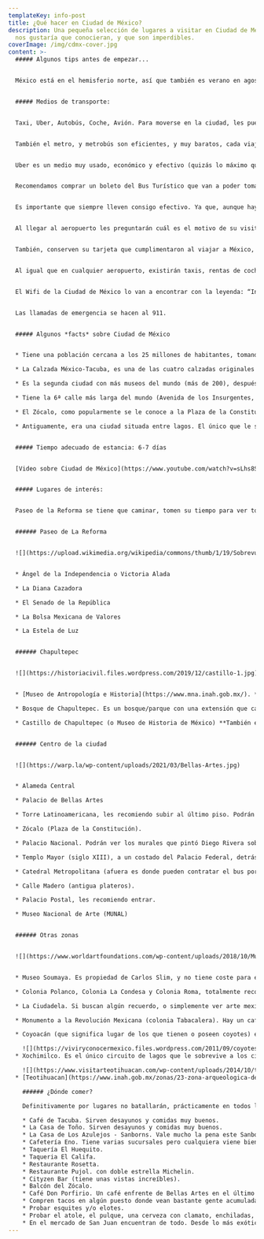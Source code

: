 ```yaml
---
templateKey: info-post
title: ¿Qué hacer en Ciudad de México?
description: Una pequeña selección de lugares a visitar en Ciudad de México que
  nos gustaría que conocieran, y que son imperdibles.
coverImage: /img/cdmx-cover.jpg
content: >-
  ##### Algunos tips antes de empezar...


  México está en el hemisferio norte, así que también es verano en agosto. Verano suele ser la época en la que más llueve (así que deberán llevar paraguas sí o sí). En Ciudad de México las temperaturas máximas serán de 23ºc y mínimas de 12º. Sin embargo, las playas y el norte del país será muy cálido, tal como en España.


  ##### Medios de transporte:


  Taxi, Uber, Autobús, Coche, Avión. Para moverse en la ciudad, les puedo recomendar 100% que caminen lo más posible, tanto en la zona centro, como en Paseo de la Reforma, Chapultepec, Insurgentes. 


  También el metro, y metrobús son eficientes, y muy baratos, cada viaje cuesta 0,40 centavos de euro. Existen ciclovías, por si gustan hacer turismo en bici. Los domingos cierran Paseo de la Reforma, toda la mañana hasta las 13:00 hrs.


  Uber es un medio muy usado, económico y efectivo (quizás lo máximo que vayan a pagar son 10 euros, y lo pueden compartir con otras 3 personas). Así que les recomiendo que bajen la aplicación y la tengan vinculada con su tarjeta de crédito/débito. 


  Recomendamos comprar un boleto del Bus Turístico que van a poder tomar desde el inicio, en el Zócalo. Este autobús los llevará a todos los sitios de interés, y les servirá como taxi durante dos días (yo recomiendo que sean dos circuitos, tanto el que pasa por Santa Fe, como el que pasa por Coyoacán, y hagan las paradas que mejor consideren). Podrán visitar los sitios más importantes, y volver a abordar el bus, usando éste como taxi. Pueden ver toda la explicación en este link:[](https://www.civitatis.com/es/ciudad-de-mexico/autobus-turistico-mexico/#:~:text=El%20autob%C3%BAs%20tur%C3%ADstico%20de%20Ciudad,entre%20otros%20lugares%20de%20inter%C3%A9s.) [Bus Turístico.](https://www.civitatis.com/es/ciudad-de-mexico/autobus-turistico-mexico/#:~:text=El%20autob%C3%BAs%20tur%C3%ADstico%20de%20Ciudad,entre%20otros%20lugares%20de%20inter%C3%A9s.)


  Es importante que siempre lleven consigo efectivo. Ya que, aunque hay terminales para tarjetas de débito/débito la tecnología siempre puede fallar. 


  Al llegar al aeropuerto les preguntarán cuál es el motivo de su visita, tiempo de estancia, y muy probablemente cuál es la dirección del hotel, o sitio en el que se piensan hospedar. Así que tengan a la mano esta información. 


  También, conserven su tarjeta que cumplimentaron al viajar a México, la FMM (Forma Migratoria Múltiple), que se obtiene a bordo en el avión del sitio de origen (España), en el mismo punto de entrada (aeropuerto de México), o en línea en el siguiente enlace de internet: <https://www.inm.gob.mx/fmme/publico/solicitud.html> esta FMM tendrá que regresarse al momento de embarcar en el vuelo de salida de México, si no, no les dejarán volar.


  Al igual que en cualquier aeropuerto, existirán taxis, rentas de coche, autobús, etc., para poder llegar al hotel e instalarse. Pueden sacar dinero de los cajeros sin problema, al momento de llegar al aeropuerto (una comisión de 5€ es lo que puede cobrarles, pero básicamente eso es lo que cobran en las casas de cambio o bancos).


  El Wifi de la Ciudad de México lo van a encontrar con la leyenda: “Internet para todos” y funciona. Sólo que deben permanecer más bien estáticos en el punto que quieran hacer una búsqueda o utilizar Whatsapp. Si van en un coche o metro, se les desconectará fácilmente.


  Las llamadas de emergencia se hacen al 911.


  ##### Algunos *facts* sobre Ciudad de México


  * Tiene una población cercana a los 25 millones de habitantes, tomando en cuenta toda el área metropolitana (Ciudad de México y Estado de México). Se encuentra a 2250 metros sobre el nivel del mar.

  * La Calzada México-Tacuba, es una de las cuatro calzadas originales que fueron construidas por los mexicas[](https://es.wikipedia.org/wiki/Mexicas "Mexicas"), cuya función principal era comunicar a México-Tenochtitlan, situada en el Lago de Texcoco.

  * Es la segunda ciudad con más museos del mundo (más de 200), después de Londres, así que hay para todos los gustos.

  * Tiene la 6ª calle más larga del mundo (Avenida de los Insurgentes, con 29 km.). Si la quieren recorrer, vale mucho la pena.

  * El Zócalo, como popularmente se le conoce a la Plaza de la Constitución, es la plaza más grande de América, y la segunda más grande del mundo, después de la Plaza Roja, de Moscú. Comer en alguno de los restaurantes con terraza, recorrer la calle Madero, visitar la catedral, y si es posible, entrar a Palacio de Gobierno es obligado

  * Antiguamente, era una ciudad situada entre lagos. El único que le sobrevive es Xochimilco, y se puede visitar, y disfrutar de las trajineras. Está a 1 hora aproximadamente en coche, pero vale la pena. 


  ##### Tiempo adecuado de estancia: 6-7 días


  [Video sobre Ciudad de México](https://www.youtube.com/watch?v=sLhs8SDDd04)


  ##### Lugares de interés:


  Paseo de la Reforma se tiene que caminar, tomen su tiempo para ver todo lo que tiene a sus costados, es una de las avenidas más importantes, sino la que más, donde se encuentran muchísimos pasajes históricos, y se puede llegar a varias intersecciones, por ejemplo con el Ángel de la Independencia (no pierdan oportunidad de tomar foto), lleguen hasta el bosque de Chapultepec, y visiten su museo. O bien, lleguen hasta la Calle Juárez, que está al otro extremo, en donde se podrá llegar a la Alameda Central, Bellas Artes, La Torre Latinoamericana, y de allí acceso a calle Madero, que desembocará en el Zócalo, la Catedral Metropolitana y Palacio de Gobierno Federal.


  ###### Paseo de La Reforma


  ![](https://upload.wikimedia.org/wikipedia/commons/thumb/1/19/Sobrevuelos_CDMX_IMG_5982_%2839488832615%29.jpg/1200px-Sobrevuelos_CDMX_IMG_5982_%2839488832615%29.jpg)


  * Ángel de la Independencia o Victoria Alada

  * La Diana Cazadora

  * El Senado de la República 

  * La Bolsa Mexicana de Valores

  * La Estela de Luz


  ###### Chapultepec


  ![](https://historiacivil.files.wordpress.com/2019/12/castillo-1.jpg)


  * [Museo de Antropología e Historia](https://www.mna.inah.gob.mx/). **Este museo es imperdible**. Está aquí la Piedra del Sol y muchísimas piezas de valor histórico.

  * Bosque de Chapultepec. Es un bosque/parque con una extensión que casi triplica a la del Central Park de New York, totalmente recomendable que lo paseen sin prisa.

  * Castillo de Chapultepec (o Museo de Historia de México) **También es un museo imperdible. Es el único castillo real de América.**


  ###### Centro de la ciudad


  ![](https://warp.la/wp-content/uploads/2021/03/Bellas-Artes.jpg)


  * Alameda Central

  * Palacio de Bellas Artes

  * Torre Latinoamericana, les recomiendo subir al último piso. Podrán ver toda la ciudad, y además los dos volcanes a la distancia, el Popocatépetl y el Iztaccíhuatl.

  * Zócalo (Plaza de la Constitución).

  * Palacio Nacional. Podrán ver los murales que pintó Diego Rivera sobre la historia de México.

  * Templo Mayor (siglo XIII), a un costado del Palacio Federal, detrás de la Catedral Metropolitana.

  * Catedral Metropolitana (afuera es donde pueden contratar el bus por dos días que puede servirles de taxi).

  * Calle Madero (antigua plateros).

  * Palacio Postal, les recomiendo entrar.

  * Museo Nacional de Arte (MUNAL)


  ###### Otras zonas


  ![](https://www.worldartfoundations.com/wp-content/uploads/2018/10/Museo-Soumaya.jpg)


  * Museo Soumaya. Es propiedad de Carlos Slim, y no tiene coste para entrar. La colección es impresionante, además de que el museo es bonito de por sí. Está localizado en la Colonia Polanco.

  * Colonia Polanco, Colonia La Condesa y Colonia Roma, totalmente recomendables para tomar una copa y comer.

  * La Ciudadela. Si buscan algún recuerdo, o simplemente ver arte mexicano, éste es el lugar, no se van a arrepentir.

  * Monumento a la Revolución Mexicana (colonia Tabacalera). Hay un café en lo alto de la cúpula, que les recomiendo.  

  * Coyoacán (que significa lugar de los que tienen o poseen coyotes) es otra cara de la ciudad, sobre todo su centro. Es una alcaldía de la Ciudad de México, donde se sentirán en un pueblito tranquilo, y muy pintoresco. Aquí está La Casa Azul ([museo de Frida Kahlo](https://www.museofridakahlo.org.mx/es/el-museo/)). Les sugiero que compren sus boletos con tiempo, porque se suele llenar mucho en esta época del año. 

    ![](https://viviryconocermexico.files.wordpress.com/2011/09/coyotes.jpg)
  * Xochimilco. Es el único circuito de lagos que le sobrevive a los cinco que existieron en Ciudad de México. El traslado es de aproximadamente una hora desde el centro de la ciudad. Un paseo en trajineras es obligado, además del buen ambiente que se forma allí. 

    ![](https://www.visitarteotihuacan.com/wp-content/uploads/2014/10/teotihuacan_18.jpg)
  * [Teotihuacan](https://www.inah.gob.mx/zonas/23-zona-arqueologica-de-teotihuacan) es otro lugar que es necesario conocer. Está a una hora y media aproximadamente desde el centro de Ciudad de México. Se puede ir en bus, ya bien con un tour, o bien tomando uno desde la centra de autobuses zona norte. Pueden preguntar por tours directamente. Las ruinas están situadas a una hora y media de la ciudad, dirección noreste. Más o menos se tarda unas ocho horas entre ir y regresar. Recorran toda la calzada de los muertos, y pidan a un guía que les explique. Si son madrugadores, y llegan allí antes de que salga el sol, podrán subirse en [globo aerostático. ](https://aerodiverti.com.mx/?gclid=Cj0KCQiAi9mPBhCJARIsAHchl1wMZRWZTyXspvjaAtw-WJeN7J16CmSbUzjdE8XkL6LwwzntOi9CLD4aAqP3EALw_wcB)

    ###### ¿Dónde comer?

    Definitivamente por lugares no batallarán, prácticamente en todos lados habrá un puesto, un restaurante, o un local dónde comer, y es complicado que alguno desilusione, ya sea caro, normal o barato. Desde una fonda en la calle con tacos a $5 pesos c/u, o hasta sitios en los que por dos tacos les pueden cobrar $300... todo es cuestión de presupuestos. 

    * Café de Tacuba. Sirven desayunos y comidas muy buenos.
    * La Casa de Toño. Sirven desayunos y comidas muy buenos.
    * La Casa de Los Azulejos - Sanborns. Vale mucho la pena este Sanborns por ser un recinto histórico.
    * Cafetería Eno. Tiene varias sucursales pero cualquiera viene bien.
    * Taquería El Huequito.
    * Taqueria El Califa.
    * Restaurante Rosetta.
    * Restaurante Pujol. con doble estrella Michelin.
    * Cityzen Bar (tiene unas vistas increíbles).
    * Balcón del Zócalo.
    * Café Don Porfirio. Un café enfrente de Bellas Artes en el último piso de Sears, es una vista única.
    * Compren tacos en algún puesto donde vean bastante gente acumulada. Si no saben qué pedir pidan la especialidad. Si no les hace demasiado mal el chile, pongan salsa y no huyan ¡inténtenlo!
    * Probar esquites y/o elotes.
    * Probar el atole, el pulque, una cerveza con clamato, enchiladas, mole, chilaquiles, caldo tlalpeño, sopa azteca, menudo, pozole, tamales, tlacoyos, tlayudas, pambazos, y todas las cosas que no conozcan. 
    * En el mercado de San Juan encuentran de todo. Desde lo más exóticos como insectos hasta lo tradicional. También recomendamos el mercado de Coyoacán.
---
```

